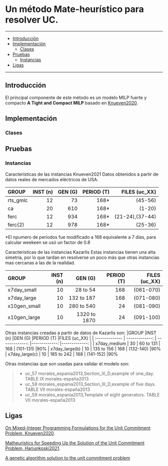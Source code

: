 # Un método Mate-heurístico para resolver UC.
---
+ [Introducción](#introduccion)
+ [Implementación](#implementación)
  * [Clases](#clases)
+ [Pruebas](#pruebas)
  * [Instancias](#instancias)
+ [Ligas](#ligas)
---

## Introducción
El principal componente de este método es un modelo MILP fuerte y compacto **A Tight and Compact MILP** basado en [Knueven2020](https://pubsonline.informs.org/doi/10.1287/ijoc.2019.0944).

## Implementación


### Clases


## Pruebas


### Instancias
Características de las instancias Knueven2021 Datos obtenidos a partir de datos reales de mercados eléctricos de USA.

|GROUP           |INST  (n)       |GEN   (G)       |PERIOD   (T)   |FILES (uc_XX)   |
| :------------- | -------------: | -------------: |-------------: |-------------:  |
|rts_gmlc        | 12             |  73            |  168*         | (45-56)        |
|ca              | 20             |  610           |  168*         | (1-20)         |
|ferc            | 12             |  934           |  168*         | (21-24),(37-44)|
|ferc(2)         | 12             |  978           |  168*         | (25-36)        |
*El npumero de periodos fue modificado a 168 equivalente a 7 días, para calcular weekeen se usó un factor de 0.8

Características de las instancias Kazarlis
Estas instancias tienen una alta simetría, por lo que tardan en resolverse un poco más que otras instancias mas cercanas a las de la realidad.

|GROUP           |INST  (n)       |GEN   (G)       |PERIOD   (T)   |FILES (uc_XX)   |
| :------------- | -------------: | -------------: |-------------: |-------------:  |
|   x7day_small  | 10             |  28 to 54      | 168           | (061-070)      |90%
|   x7day_large  | 10             |  132 to 187    | 168           | (071-080)      |90%
|   x10gen_small | 10             |  280 to 540    | 24            | (081-090)      |
|   x10gen_large | 10             |  1320 to 1870  | 24            | (091-100)       |


Otras instancias creadas a partir de datos de Kazarlis son:
|GROUP              |INST  (n)       |GEN   (G)       |PERIOD   (T)   |FILES (uc_XX)   |
| :-------------    | -------------: | -------------: |-------------: |-------------:  |
|   x7day_medium    | 30             |  60 to 131     | 168           | (101-131)      |90%
|   x7day_large(b)  | 10             |  135 to 156    | 168           | (132-140)      |90%
|   x7day_large(c)  | 10             |  185 to 242    | 168           | (141-152)      |90%

Otras instancias que son usadas para validar el modelo son:

> - uc_57 morales_espania2013,Section_III_D,example of one_day. TABLE IX morales-españa2013
> - uc_58 morales_espania2013,Section_III_D,example of five days. TABLE VII morales-españa2013
> - uc_59 morales_espania2013,Template of eight generators. TABLE VII morales-españa2013


## Ligas
[On Mixed-Integer Programming Formulations for the Unit Commitment Problem, Knueven2020](https://pubsonline.informs.org/doi/10.1287/ijoc.2019.0944).

[Matheuristics for Speeding Up the Solution of the Unit Commitment Problem, Harjunkoski2021](https://ieeexplore.ieee.org/document/9640029).

[A genetic algorithm solution to the unit commitment problem](https://ieeexplore.ieee.org/document/485989)

